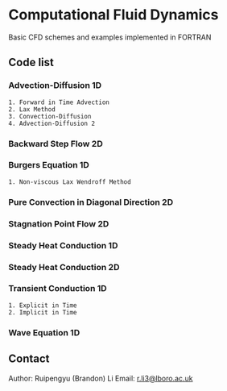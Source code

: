 # Computational Fluid Dynamics
Basic CFD schemes and examples implemented in FORTRAN

## Code list

### Advection-Diffusion 1D
    1. Forward in Time Advection
    2. Lax Method
    3. Convection-Diffusion
    4. Advection-Diffusion 2
### Backward Step Flow 2D
### Burgers Equation 1D
    1. Non-viscous Lax Wendroff Method
### Pure Convection in Diagonal Direction 2D
### Stagnation Point Flow 2D
### Steady Heat Conduction 1D
### Steady Heat Conduction 2D
### Transient Conduction 1D
    1. Explicit in Time
    2. Implicit in Time
### Wave Equation 1D

## Contact
Author: Ruipengyu (Brandon) Li
Email: r.li3@lboro.ac.uk
